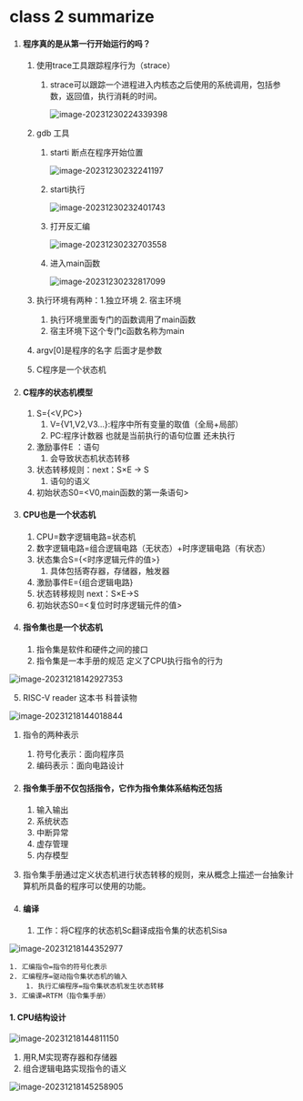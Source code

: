 # class 2 summarize

1. #### 程序真的是从第一行开始运行的吗？

   1. 使用trace工具跟踪程序行为（strace）

      1. strace可以跟踪一个进程进入内核态之后使用的系统调用，包括参数，返回值，执行消耗的时间。

         ![image-20231230224339398](class2_summarize.assets/image-20231230224339398.png)

   2. gdb 工具    

      1. starti  断点在程序开始位置

         ![image-20231230232241197](class2_summarize.assets/image-20231230232241197.png)

      2. starti执行

         ![image-20231230232401743](class2_summarize.assets/image-20231230232401743.png)

      3. 打开反汇编

         ![image-20231230232703558](class2_summarize.assets/image-20231230232703558.png)

      4. 进入main函数

         ![image-20231230232817099](class2_summarize.assets/image-20231230232817099.png)

   3. 执行环境有两种：1.独立环境 2. 宿主环境
      1. 执行环境里面专门的函数调用了main函数
      2. 宿主环境下这个专门c函数名称为main

   4. argv[0]是程序的名字 后面才是参数

   5. C程序是一个状态机

2. #### C程序的状态机模型  

   1. S={<V,PC>}
      1. V={V1,V2,V3...}:程序中所有变量的取值（全局+局部）
      2. PC:程序计数器 也就是当前执行的语句位置 还未执行
   2. 激励事件E  ：语句
      1.  会导致状态机状态转移
   3. 状态转移规则：next：S×E -> S
      1. 语句的语义
   4. 初始状态S0=<V0,main函数的第一条语句>

3. #### CPU也是一个状态机

   1. CPU=数字逻辑电路=状态机
   2. 数字逻辑电路=组合逻辑电路（无状态）+时序逻辑电路（有状态）
   3. 状态集合S={<时序逻辑元件的值>}
      1. 具体包括寄存器，存储器，触发器
   4. 激励事件E={组合逻辑电路}
   5.  状态转移规则 next：S×E->S
   6.  初始状态S0=<复位时时序逻辑元件的值>

4. #### 指令集也是一个状态机

   1. 指令集是软件和硬件之间的接口
   2. 指令集是一本手册的规范 定义了CPU执行指令的行为

![image-20231218142927353](class2_summarize.assets/image-20231218142927353.png)

5. RISC-V reader  这本书   科普读物

![image-20231218144018844](class2_summarize.assets/image-20231218144018844.png)

1. 指令的两种表示

   1. 符号化表示：面向程序员
   2. 编码表示：面向电路设计

2. #### 指令集手册不仅包括指令，它作为指令集体系结构还包括

   1. 输入输出
   2. 系统状态
   3. 中断异常
   4. 虚存管理
   5. 内存模型

3. 指令集手册通过定义状态机进行状态转移的规则，来从概念上描述一台抽象计算机所具备的程序可以使用的功能。

4. #### 编译

   1. 工作：将C程序的状态机Sc翻译成指令集的状态机Sisa

![image-20231218144352977](class2_summarize.assets/image-20231218144352977.png)

	1. 汇编指令=指令的符号化表示
	2. 汇编程序=驱动指令集状态机的输入
	  	1. 执行汇编程序=指令集状态机发生状态转移
	3. 汇编课=RTFM（指令集手册）

#### 1. CPU结构设计

![image-20231218144811150](class2_summarize.assets/image-20231218144811150.png)

1. 用R,M实现寄存器和存储器
2. 组合逻辑电路实现指令的语义

![image-20231218145258905](class2_summarize.assets/image-20231218145258905.png)

